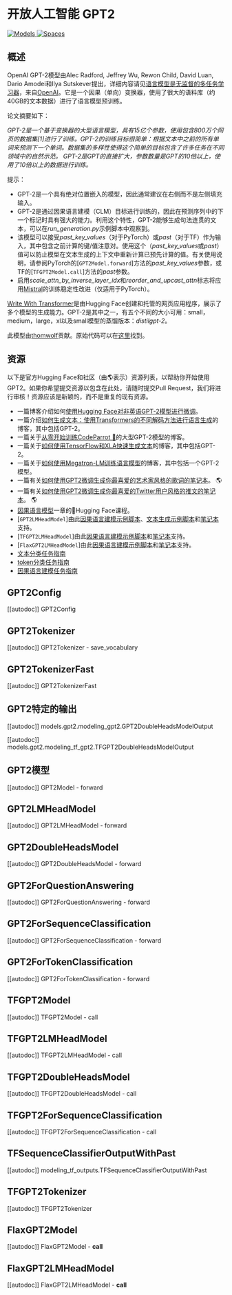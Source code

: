 <!--版权所有2020年HuggingFace团队。保留所有权利。

根据Apache许可证第2版（“许可证”）的条款，除非符合许可证的规定
你将无法使用此文件。

你可以获得许可证的副本，在下面的链接中获得该许可证

http://www.apache.org/licenses/LICENSE-2.0

除非适用法律要求或书面同意，否则根据许可证分发的软件将按
“按原样”分布，没有任何形式的担保或条件，无论是明示还是暗示。有关许可下的特定语言的详细信息
你可能的限制。

⚠️请注意，此文件采用Markdown格式，但包含我们的doc-builder的特定语法（类似于MDX），可能无法正确显示在你的Markdown查看器中。

-->

# 开放人工智能 GPT2

<div class="flex flex-wrap space-x-1">
<a href="https://huggingface.co/models?filter=gpt2">
<img alt="Models" src="https://img.shields.io/badge/All_model_pages-gpt2-blueviolet">
</a>
<a href="https://huggingface.co/spaces/docs-demos/gpt2">
<img alt="Spaces" src="https://img.shields.io/badge/%F0%9F%A4%97%20Hugging%20Face-Spaces-blue">
</a>
</div>

## 概述

OpenAI GPT-2模型由Alec Radford, Jeffrey Wu, Rewon Child, David Luan, Dario Amodei和Ilya Sutskever提出，详细内容请见[语言模型是无监督的多任务学习器](https://cdn.openai.com/better-language-models/language_models_are_unsupervised_multitask_learners.pdf)，来自[OpenAI](https://huggingface.co/openai)。它是一个因果（单向）变换器，使用了很大的语料库（约40GB的文本数据）进行了语言模型预训练。

论文摘要如下：

*GPT-2是一个基于变换器的大型语言模型，具有15亿个参数，使用包含800万个网页的数据集[1]进行了训练。GPT-2的训练目标很简单：根据文本中之前的所有单词来预测下一个单词。数据集的多样性使得这个简单的目标包含了许多任务在不同领域中的自然示范。 GPT-2是GPT的直接扩大，参数数量是GPT的10倍以上，使用了10倍以上的数据进行训练。*

提示：

- GPT-2是一个具有绝对位置嵌入的模型，因此通常建议在右侧而不是左侧填充输入。
- GPT-2是通过因果语言建模（CLM）目标进行训练的，因此在预测序列中的下一个标记时具有强大的能力。利用这个特性，GPT-2能够生成句法连贯的文本，可以在*run_generation.py*示例脚本中观察到。
- 该模型可以接受*past_key_values*（对于PyTorch）或*past*（对于TF）作为输入，其中包含之前计算的键/值注意对。使用这个（*past_key_values*或*past*）值可以防止模型在文本生成的上下文中重新计算已预先计算的值。有关使用说明，请参阅PyTorch的[`GPT2Model.forward`]方法的*past_key_values*参数，或TF的[`TFGPT2Model.call`]方法的*past*参数。
- 启用*scale_attn_by_inverse_layer_idx*和*reorder_and_upcast_attn*标志将应用[Mistral](https://github.com/stanford-crfm/mistral/)的训练稳定性改进（仅适用于PyTorch）。

[Write With Transformer](https://transformer.huggingface.co/doc/gpt2-large)是由Hugging Face创建和托管的网页应用程序，展示了多个模型的生成能力。GPT-2是其中之一，有五个不同的大小可用：small，medium，large，xl以及small模型的蒸馏版本：*distilgpt-2*。

此模型由[thomwolf](https://huggingface.co/thomwolf)贡献。原始代码可以在[这里](https://openai.com/blog/better-language-models/)找到。

## 资源

以下是官方Hugging Face和社区（由🌎表示）资源列表，以帮助你开始使用GPT2。如果你希望提交资源以包含在此处，请随时提交Pull Request，我们将进行审核！资源应该是新颖的，而不是重复的现有资源。

<PipelineTag pipeline="text-generation"/>

- 一篇博客介绍如何[使用Hugging Face对非英语GPT-2模型进行微调](https://www.philschmid.de/fine-tune-a-non-english-gpt-2-model-with-huggingface)。
- 一篇介绍[如何生成文本：使用Transformers的不同解码方法进行语言生成](https://huggingface.co/blog/how-to-generate)的博客，其中包括GPT-2。
- 一篇关于[从零开始训练CodeParrot 🦜](https://huggingface.co/blog/codeparrot)的大型GPT-2模型的博客。
- 一篇关于[如何使用TensorFlow和XLA快速生成文本](https://huggingface.co/blog/tf-xla-generate)的博客，其中包括GPT-2。
- 一篇关于[如何使用Megatron-LM训练语言模型](https://huggingface.co/blog/megatron-training)的博客，其中包括一个GPT-2模型。
- 一篇有关[如何使用GPT2微调生成你最喜爱的艺术家风格的歌词的笔记本](https://colab.research.google.com/github/AlekseyKorshuk/huggingartists/blob/master/huggingartists-demo.ipynb)。 🌎
- 一篇有关[如何使用GPT2微调生成你最喜爱的Twitter用户风格的推文的笔记本](https://colab.research.google.com/github/borisdayma/huggingtweets/blob/master/huggingtweets-demo.ipynb)。 🌎
- [因果语言模型](https://huggingface.co/course/en/chapter7/6?fw=pt#training-a-causal-language-model-from-scratch)一章的🤗Hugging Face课程。
- [`GPT2LMHeadModel`]由此[因果语言建模示例脚本](https://github.com/huggingface/transformers/tree/main/examples/pytorch/language-modeling#gpt-2gpt-and-causal-language-modeling)、[文本生成示例脚本](https://github.com/huggingface/transformers/tree/main/examples/pytorch/text-generation)和[笔记本](https://colab.research.google.com/github/huggingface/notebooks/blob/main/examples/language_modeling.ipynb)支持。
- [`TFGPT2LMHeadModel`]由此[因果语言建模示例脚本](https://github.com/huggingface/transformers/tree/main/examples/tensorflow/language-modeling#run_clmpy)和[笔记本](https://colab.research.google.com/github/huggingface/notebooks/blob/main/examples/language_modeling-tf.ipynb)支持。
- [`FlaxGPT2LMHeadModel`]由此[因果语言建模示例脚本](https://github.com/huggingface/transformers/tree/main/examples/flax/language-modeling#causal-language-modeling)和[笔记本](https://colab.research.google.com/github/huggingface/notebooks/blob/main/examples/causal_language_modeling_flax.ipynb)支持。
- [文本分类任务指南](../tasks/sequence_classification)
- [token分类任务指南](../tasks/token_classification)
- [因果语言建模任务指南](../tasks/language_modeling)

## GPT2Config

[[autodoc]] GPT2Config

## GPT2Tokenizer

[[autodoc]] GPT2Tokenizer
    - save_vocabulary

## GPT2TokenizerFast

[[autodoc]] GPT2TokenizerFast

## GPT2特定的输出

[[autodoc]] models.gpt2.modeling_gpt2.GPT2DoubleHeadsModelOutput

[[autodoc]] models.gpt2.modeling_tf_gpt2.TFGPT2DoubleHeadsModelOutput

## GPT2模型

[[autodoc]] GPT2Model
    - forward

## GPT2LMHeadModel

[[autodoc]] GPT2LMHeadModel
    - forward

## GPT2DoubleHeadsModel

[[autodoc]] GPT2DoubleHeadsModel
    - forward

## GPT2ForQuestionAnswering

[[autodoc]] GPT2ForQuestionAnswering
    - forward

## GPT2ForSequenceClassification

[[autodoc]] GPT2ForSequenceClassification
    - forward

## GPT2ForTokenClassification

[[autodoc]] GPT2ForTokenClassification
    - forward

## TFGPT2Model

[[autodoc]] TFGPT2Model
    - call

## TFGPT2LMHeadModel

[[autodoc]] TFGPT2LMHeadModel
    - call

## TFGPT2DoubleHeadsModel

[[autodoc]] TFGPT2DoubleHeadsModel
    - call

## TFGPT2ForSequenceClassification

[[autodoc]] TFGPT2ForSequenceClassification
    - call

## TFSequenceClassifierOutputWithPast

[[autodoc]] modeling_tf_outputs.TFSequenceClassifierOutputWithPast

## TFGPT2Tokenizer

[[autodoc]] TFGPT2Tokenizer

## FlaxGPT2Model

[[autodoc]] FlaxGPT2Model
    - __call__

## FlaxGPT2LMHeadModel

[[autodoc]] FlaxGPT2LMHeadModel
    - __call__